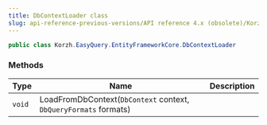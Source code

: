 ```yaml
---
title: DbContextLoader class
slug: api-reference-previous-versions/API reference 4.x (obsolete)/Korzh.EasyQuery.EntityFrameworkCore namespace/dbcontextloader-class
---
```



```csharp
public class Korzh.EasyQuery.EntityFrameworkCore.DbContextLoader

```

### Methods

| Type | Name | Description | 
| --- | --- | --- | 
| `void` | LoadFromDbContext(`DbContext` context, `DbQueryFormats` formats) |  |